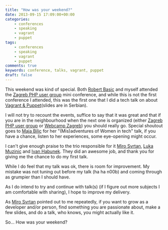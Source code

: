 ```yaml
---
title: "How was your weekend?"
date: 2013-09-15 17:09:00+00:00
categories:
    - conferences
    - speaking
    - vagrant
    - puppet
tags:
    - conferences
    - speaking
    - vagrant
    - puppet
comments: true
keywords: conference, talks, vagrant, puppet
draft: false
---
```


This weekend was kind of special.
Both [Robert Basic][robertbasic] and myself attended the [Zagreb PHP user group][zgphp] mini conference, and while this is not the first conference I attended, this was the first one that I did a tech talk on about [Vagrant & Puppet][slides](slides are in Serbian).
<!--more-->

I will not try to recount the events, suffice to say that it was great and that if you are in the neighbourhood when the next one is organized (either [Zagreb PHP user group][zgphp] or [Webcamp Zagreb][wczg]) you should really go. Special shoutout goes to [Maja Bilic][bilicmaja] for her "(Mis)adventures of Women in tech" talk, if you have a chance, listen to her experiences, some eye-opening might occur.

I can't give enough praise to the trio responsible for it [Miro Svrtan][mirosvrtan], [Luka Muzinic][lukamuzinic] and [Ivan Habunek][ivanhabunek]. They did an awesome job, and thank you for giving me the chance to do my first talk.

While I do feel that my talk was ok, there is room for improvement. My mistake was not tuning out before my talk (ha ha n00b) and coming through as grumpier than I should have.

As I do intend to try and continue with talk(s) (if I figure out more subjects I am comfortable with sharing), I hope to improve my delivery.

As [Miro Svrtan][mirosvrtan] pointed out to me repeatedly, if you want to grow as a developer and/or person, find something you are passionate about, make a few slides, and do a talk, who knows, you might actually like it.

So... How was your weekend?



[robertbasic]:http://www.twitter.com/robertbasic
[mirosvrtan]:http://www.twitter.com/msvrtan
[lukamuzinic]:http://www.twitter.com/lmuzinic
[ivanhabunek]:http://www.twitter.com/ihabunek
[slides]:https://speakerdeck.com/vranac/vagrant-and-puppet
[zgphp]:http://zgphp.org/
[wczg]:http://www.webcampzg.org
[bilicmaja]:http://www.twitter.com/bilicmaja
